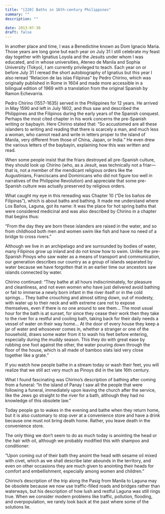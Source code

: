 ```yaml
---
title: "[220] Baths in 16th-century Philippines"
summary: ""
description: ""

date: 2013-07-30
draft: false
---
```


In another place and time, I was a Benedictine known as Dom Ignacio Maria. Those years are long gone but each year on July 31 I still celebrate my feast day together with Ignatius Loyola and the Jesuits under whom I was educated, and in whose universities, Ateneo de Manila and Sophia University (Tokyo), I am currently privileged to teach. Each year on or before July 31 I reread the short autobiography of Ignatius but this year I also reread “Relacion de las islas Filipinas” by Pedro Chirino, which was originally published in Rome in 1604 and made more accessible in a bilingual edition of 1969 with a translation from the original Spanish by Ramon Echevarria.

Pedro Chirino (1557-1635) served in the Philippines for 12 years. He arrived in May 1590 and left in July 1602, and thus saw and described the Philippines and the Filipinos during the early years of the Spanish conquest. Perhaps the most cited chapter in his work concerns the pre-Spanish writing or baybayin. Here Chirino stated that: “So accustomed are all these islanders to writing and reading that there is scarcely a man, and much less a woman, who cannot read and write in letters proper to the island of Manila, very different from those of China, Japan, or India.” He even drew the various letters of the baybayin, explaining how this was written and read.

When some people insist that the friars destroyed all pre-Spanish culture, they should look up Chirino (who, as a Jesuit, was technically not a friar—that is, not a member of the mendicant religious orders like the Augustinians, Franciscans and Dominicans who did not figure too well in narratives of the Philippine Revolution) and appreciate that some pre-Spanish culture was actually preserved by religious orders.

What caught my eye in this rereading was Chapter 10 (“De los baños de Filipinas”), which is about baths and bathing. It made me understand where Los Baños, Laguna, got its name: It was the place for hot spring baths that were considered medicinal and was also described by Chirino in a chapter that begins thus:

“From the day they are born these islanders are raised in the water, and so from childhood both men and women swim like fish and have no need of a bridge to cross rivers.”

Although we live in an archipelago and are surrounded by bodies of water, many Filipinos grow up inland and do not know how to swim. Unlike the pre-Spanish Pinoys who saw water as a means of transport and communication, our generation describes our country as a group of islands separated by water because we have forgotten that in an earlier time our ancestors saw islands connected by water.

Chirino continued: “They bathe at all hours indiscriminately, for pleasure and cleanliness, and not even women who have just delivered avoid bathing or fail to immerse a newly born infant in the river itself or in the cold springs… They bathe crouching and almost sitting down, out of modesty, with water up to their neck and with extreme care not to expose themselves, even if there is no one around to see them… The most usual hour for the bath is at sunset, for since they cease their work then they take to the river for a restful and cooling bath, taking back for their daily needs a vessel of water on their way home… At the door of every house they keep a jar of water and whosoever comes in, whether a stranger or one of the household, draws some water from it to wash his feet before entering, especially during the muddy season. This they do with great ease by rubbing one foot against the other, the water pouring down through the floor of the house, which is all made of bamboo slats laid very close together like a grate.”

If you watch how people bathe in a stream today or wash their feet, you will realize that we still act very much as Pinoys did in the late 16th century.

What I found fascinating was Chirino’s description of bathing after coming from a funeral: “In the island of Panay I saw all the people that were following a funeral, immediately upon leaving the church after the service, like the Jews go straight to the river for a bath, although they had no knowledge of this obsolete law.”

Today people go to wakes in the evening and bathe when they return home, but it is also customary to stop over at a convenience store and have a drink because one must not bring death home. Rather, you leave death in the convenience store.

The only thing we don’t seem to do as much today is anointing the head or the hair with oil, although we probably modified this with shampoo and conditioner:

“Upon coming out of their bath they anoint the head with sesame oil mixed with civet, which as we shall describe later abounds in the territory, and even on other occasions they are much given to anointing their heads for comfort and embellishment, especially among women and children.”

Chirino’s description of the trip along the Pasig from Manila to Laguna may be obsolete because we now use traffic-filled roads and bridges rather than waterways, but his description of how lush and restful Laguna was still rings true. When we consider modern problems like traffic, pollution, flooding, and overpopulation, we rarely look back at the past where some of the solutions lie.
